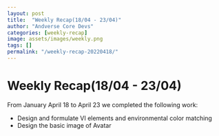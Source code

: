 ```yaml
---
layout: post
title:  "Weekly Recap(18/04 - 23/04)"
author: "Andverse Core Devs"
categories: [weekly-recap]
image: assets/images/weekly.png
tags: []
permalink: "/weekly-recap-20220418/"
---
```


# Weekly Recap(18/04 - 23/04)

From January April 18 to April 23 we completed the following work:

- Design and formulate VI elements and environmental color matching
- Design the basic image of Avatar
